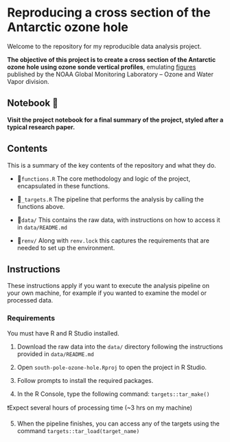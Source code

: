 # Reproducing a cross section of the Antarctic ozone hole

Welcome to the repository for my reproducible data analysis project.

**The objective of this project is to create a cross section of the Antarctic ozone hole using ozone sonde vertical profiles**, emulating [figures](https://gml.noaa.gov/dv/spo_oz/contours/index.php) published by the NOAA Global Monitoring Laboratory – Ozone and Water Vapor division.

## Notebook 📖

**Visit the project notebook for a final summary of the project, styled after a typical research paper.**

## Contents

This is a summary of the key contents of the repository and what they do.

- 📄`functions.R`
The core methodology and logic of the project, encapsulated in these functions.

- 📄`_targets.R`
The pipeline that performs the analysis by calling the functions above.

- 📂`data/`
This contains the raw data, with instructions on how to access it in `data/README.md`

- 📂`renv/`
Along with `renv.lock` this captures the requirements that are needed to set up the environment.

## Instructions

These instructions apply if you want to execute the analysis pipeline on your own machine, for example if you wanted to examine the model or processed data.

### Requirements

You must have R and R Studio installed.

1) Download the raw data into the `data/` directory following the instructions provided in `data/README.md`

2) Open `south-pole-ozone-hole.Rproj` to open the project in R Studio.

3) Follow prompts to install the required packages.

4) In the R Console, type the following command: `targets::tar_make()`

❗Expect several hours of processing time (\~3 hrs on my machine)

5) When the pipeline finishes, you can access any of the targets using the command `targets::tar_load(target_name)`